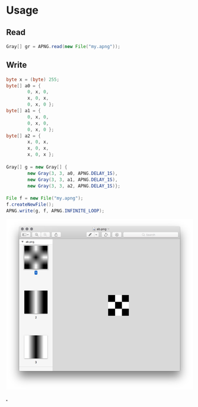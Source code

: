 # Usage 

## Read
```java
Gray[] gr = APNG.read(new File("my.apng"));
```

## Write
```java
byte x = (byte) 255;
byte[] a0 = {
        0, x, 0,
        x, 0, x,
        0, x, 0 };
byte[] a1 = {
        0, x, 0,
        0, x, 0,
        0, x, 0 };
byte[] a2 = {
        x, 0, x,
        x, 0, x,
        x, 0, x };

Gray[] g = new Gray[] {
        new Gray(3, 3, a0, APNG.DELAY_1S),
        new Gray(3, 3, a1, APNG.DELAY_1S),
        new Gray(3, 3, a2, APNG.DELAY_1S)};
        
File f = new File("my.apng");
f.createNewFile();
APNG.write(g, f, APNG.INFINITE_LOOP);
```

![resulting images](result.jpg)

![resulting animated image](result.png)

